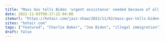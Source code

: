 ```yaml
---
title: "Mass Gov tells Biden 'urgent assistance' needed because of all of these migrants"
date: 2022-11-03T08:17:22-04:00
itemurl: "https://hotair.com/jazz-shaw/2022/11/02/mass-gov-tells-biden-urgent-assistance-needed-because-of-all-of-these-migrants-n507482"
sites: "hotair.com"
tags: ["featured", "Charlie Baker", "Joe Biden", "illegal immigration"]
draft: false
---
```


